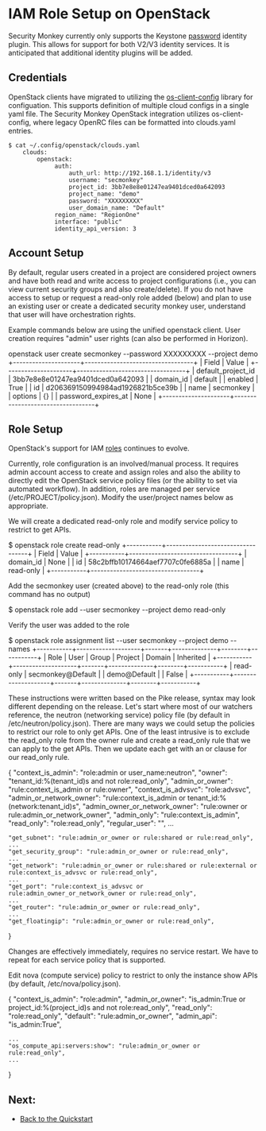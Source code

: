 IAM Role Setup on OpenStack
===========================

Security Monkey currently only supports the Keystone [password](https://docs.openstack.org/keystoneauth/latest/authentication-plugins.html) identity plugin. 
This allows for support for both V2/V3 identity services. It is anticipated that additional identity plugins will be added.


Credentials
-----------

OpenStack clients have migrated to utilizing the [os-client-config](https://docs.openstack.org/os-client-config/latest/) library for configuation. This supports definition of multiple cloud configs in a single yaml file. The Security Monkey OpenStack integration utilizes os-client-config, where legacy OpenRC files can be formatted into clouds.yaml entries.

    $ cat ~/.config/openstack/clouds.yaml
        clouds:
            openstack:
                 auth:
                     auth_url: http://192.168.1.1/identity/v3
                     username: "secmonkey"
                     project_id: 3bb7e8e8e01247ea9401dced0a642093
                     project_name: "demo"
                     password: "XXXXXXXXX"
                     user_domain_name: "Default"
                 region_name: "RegionOne"
                 interface: "public"
                 identity_api_version: 3


Account Setup
-------------

By default, regular users created in a project are considered project owners and have both read and write access to project configurations (i.e., you can view current security groups and also create/delete). If you do not have access to setup or request a read-only role added (below) and plan to use an existing user or create a dedicated security monkey user, understand that user will have orchestration rights.

Example commands below are using the unified openstack client. User creation requires "admin" user rights (can also be performed in Horizon).

  openstack user create secmonkey --password XXXXXXXXX --project demo
  +---------------------+----------------------------------+
  | Field               | Value                            |
  +---------------------+----------------------------------+
  | default_project_id  | 3bb7e8e8e01247ea9401dced0a642093 |
  | domain_id           | default                          |
  | enabled             | True                             |
  | id                  | d206369150994984ad1926821b5ce39b |
  | name                | secmonkey                        |
  | options             | {}                               |
  | password_expires_at | None                             |
  +---------------------+----------------------------------+

Role Setup
----------

OpenStack's support for IAM [roles](https://docs.openstack.org/keystone/latest/admin/cli-manage-projects-users-and-roles.html) continues to evolve. 

Currently, role configuration is an involved/manual process. It requires admin account access to create and assign roles and also the ability to directly edit the OpenStack service policy files (or the ability to set via automated workflow). In addition, roles are managed per service (/etc/PROJECT/policy.json). Modify the user/project names below as appropriate.

We will create a dedicated read-only role and modify service policy to restrict to get APIs. 

  $ openstack role create read-only
  +-----------+----------------------------------+
  | Field     | Value                            |
  +-----------+----------------------------------+
  | domain_id | None                             |
  | id        | 58c2bffb10174664aef7707c0fe6885a |
  | name      | read-only                        |
  +-----------+----------------------------------+

Add the secmonkey user (created above) to the read-only role (this command has no output)

  $ openstack role add --user secmonkey --project demo read-only

Verify the user was added to the role

  $ openstack role assignment list --user secmonkey --project demo --names 
  +-----------+--------------------+-------+--------------+--------+-----------+
  | Role      | User               | Group | Project      | Domain | Inherited |
  +-----------+--------------------+-------+--------------+--------+-----------+
  | read-only | secmonkey@Default  |       | demo@Default |        | False     |
  +-----------+--------------------+-------+--------------+--------+-----------+


These instructions were written based on the Pike release, syntax may look different depending on the release. Let's start where most of our watchers reference, the neutron (networking service) policy file (by default in /etc/neutron/policy.json). There are many ways we could setup the policies to restrict our role to only get APIs. 
One of the least intrusive is to exclude the read_only role from the owner rule and create a read_only rule that we can apply to the get APIs. Then we update each get with an or clause for our read_only rule.

  {
    "context_is_admin":  "role:admin or user_name:neutron",
    "owner": "tenant_id:%(tenant_id)s and not role:read_only",
    "admin_or_owner": "rule:context_is_admin or rule:owner",
    "context_is_advsvc":  "role:advsvc",
    "admin_or_network_owner": "rule:context_is_admin or tenant_id:%(network:tenant_id)s",
    "admin_owner_or_network_owner": "rule:owner or rule:admin_or_network_owner",
    "admin_only": "rule:context_is_admin",
    "read_only": "role:read_only",
    "regular_user": "",
    ...

    "get_subnet": "rule:admin_or_owner or rule:shared or rule:read_only",
    ...
    "get_security_group": "rule:admin_or_owner or rule:read_only",
    ...
    "get_network": "rule:admin_or_owner or rule:shared or rule:external or rule:context_is_advsvc or rule:read_only",
    ...
    "get_port": "rule:context_is_advsvc or rule:admin_owner_or_network_owner or rule:read_only",
    ...
    "get_router": "rule:admin_or_owner or rule:read_only",
    ...
    "get_floatingip": "rule:admin_or_owner or rule:read_only",


  }

Changes are effectively immediately, requires no service restart. We have to repeat for each service policy that is supported.

Edit nova (compute service) policy to restrict to only the instance show APIs (by default, /etc/nova/policy.json).

  {
    "context_is_admin":  "role:admin",
    "admin_or_owner":  "is_admin:True or project_id:%(project_id)s and not role:read_only",
    "read_only": "role:read_only",
    "default": "rule:admin_or_owner",
    "admin_api": "is_admin:True",

    ...
    "os_compute_api:servers:show": "rule:admin_or_owner or rule:read_only",
    ...
  }


Next:
-----

- [Back to the Quickstart](quickstart.md#database)
